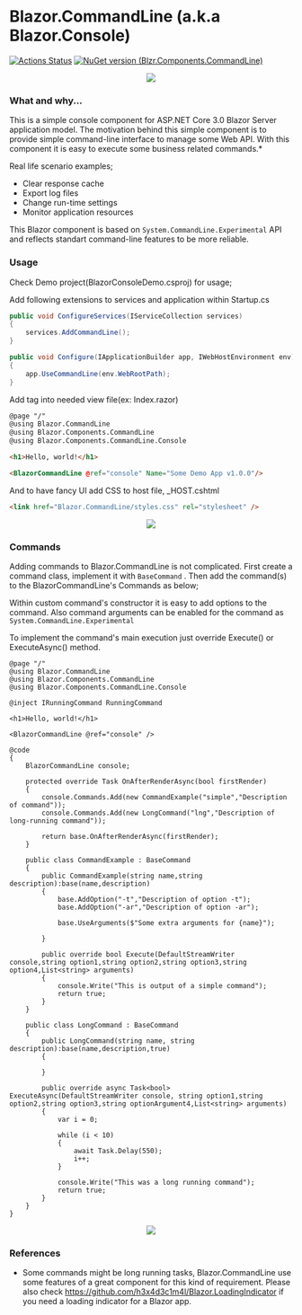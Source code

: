 # Blazor.CommandLine (a.k.a Blazor.Console)

[![Actions Status](https://github.com/ardacetinkaya/Blazor.Console/workflows/Build/badge.svg)](https://github.com/ardacetinkaya/Blazor.Console/actions)
[![NuGet version (Blzr.Components.CommandLine)](https://img.shields.io/nuget/v/Blzr.Components.CommandLine.svg)](https://www.nuget.org/packages/Blzr.Components.CommandLine/)
<p align="center">
    <img src="https://github.com/ardacetinkaya/Blazor.Console/blob/master/screenshots/1.png" />
</p>

### What and why... ###

This is a simple console component for ASP.NET Core 3.0 Blazor Server application model. The motivation behind this simple component is to provide simple command-line interface to manage some Web API. With this component it is easy to execute some business related commands.* 

Real life scenario examples;
- Clear response cache
- Export log files
- Change run-time settings
- Monitor application resources

This Blazor component is based on ```System.CommandLine.Experimental``` API and reflects standart command-line features to be more reliable.

### Usage ###

Check Demo project(BlazorConsoleDemo.csproj) for usage;

Add following extensions to services and application within Startup.cs

```cs
public void ConfigureServices(IServiceCollection services)
{
    services.AddCommandLine();
}

public void Configure(IApplicationBuilder app, IWebHostEnvironment env)
{
    app.UseCommandLine(env.WebRootPath);
}
```

Add <BlazorCommandLine> tag into needed view file(ex: Index.razor)

```html
@page "/"
@using Blazor.CommandLine
@using Blazor.Components.CommandLine
@using Blazor.Components.CommandLine.Console

<h1>Hello, world!</h1>

<BlazorCommandLine @ref="console" Name="Some Demo App v1.0.0"/>
```

And to have fancy UI add CSS to host file, _HOST.cshtml

```html
<link href="Blazor.CommandLine/styles.css" rel="stylesheet" />
```

<p align="center">
    <img src="https://github.com/ardacetinkaya/Blazor.Console/blob/master/screenshots/2.png" />
</p>

### Commands ###

Adding commands to Blazor.CommandLine is not complicated. First create a command class, implement it with ```BaseCommand``` . Then add the command(s) to the BlazorCommandLine's Commands as below;

Within custom command's constructor it is easy to add options to the command. Also command arguments can be enabled for the command as ```System.CommandLine.Experimental```

To implement the command's main execution just override Execute() or ExecuteAsync() method. 

```cshtml
@page "/"
@using Blazor.CommandLine
@using Blazor.Components.CommandLine
@using Blazor.Components.CommandLine.Console

@inject IRunningCommand RunningCommand

<h1>Hello, world!</h1>

<BlazorCommandLine @ref="console" />

@code
{
    BlazorCommandLine console;

    protected override Task OnAfterRenderAsync(bool firstRender)
    {
        console.Commands.Add(new CommandExample("simple","Description of command"));
        console.Commands.Add(new LongCommand("lng","Description of long-running command"));

        return base.OnAfterRenderAsync(firstRender);
    }

    public class CommandExample : BaseCommand
    {
        public CommandExample(string name,string description):base(name,description)
        {
            base.AddOption("-t","Description of option -t");
            base.AddOption("-ar","Description of option -ar");

            base.UseArguments($"Some extra arguments for {name}");
        
        }

        public override bool Execute(DefaultStreamWriter console,string option1,string option2,string option3,string option4,List<string> arguments)
        {
            console.Write("This is output of a simple command");
            return true;
        }
    }

    public class LongCommand : BaseCommand
    {
        public LongCommand(string name, string description):base(name,description,true)
        {
            
        }

        public override async Task<bool> ExecuteAsync(DefaultStreamWriter console, string option1,string option2,string option3,string optionArgument4,List<string> arguments)
        {
            var i = 0;

            while (i < 10)
            {
                await Task.Delay(550);
                i++;
            }
            
            console.Write("This was a long running command");
            return true;
        }
    }
}
```

<p align="center">
    <img src="https://github.com/ardacetinkaya/Blazor.Console/blob/master/screenshots/3.png" />
</p>

### References ###
- Some commands might be long running tasks, Blazor.CommandLine use some features of a great component for this kind of requirement. Please also check  https://github.com/h3x4d3c1m4l/Blazor.LoadingIndicator if you need a loading indicator for a Blazor app.


